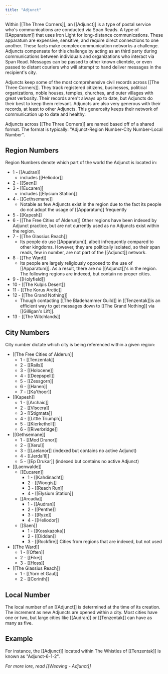 ```yaml
---
title: "Adjunct"
---
```

Within [[The Three Corners]], an [[Adjunct]] is a type of postal service who's communications are conducted via Span Reads. A type of [[Apparatum]] that uses Iron Light for long-distance communications. These apparatum are expensive, sensitive, and require direct connections to one another. These facts make complex communication networks a challenge. Adjuncts compensate for this challenge by acting as an third party during communications between individuals and organizations who interact via Span Read. Messages can be passed to other known clientele, or even passed to distant couriers who will attempt to hand deliver messages in the recipient's city.

Adjuncts keep some of the most comprehensive civil records across [[The Three Corners]]. They track registered citizens, businesses, political organizations, noble houses, temples, churches, and outer villages with great verbosity. Their records aren't always up to date, but Adjuncts do their best to keep them relevant. Adjuncts are also very generous with their records, at least to other Adjuncts. This generosity keeps their network of communication up to date and healthy.

Adjuncts across [[The Three Corners]] are named based off of a shared format. The format is typically: "Adjunct-Region Number-City Number-Local Number".

## Region Numbers
Region Numbers denote which part of the world the Adjunct is located in:
- 1 - [[Audran]]
	- includes [[Heliodor]]
- 2 - [[Saen]]
- 3 - [[Eucaren]]
	- includes [[Elysium Station]]
- 4 - [[Gethsemane]]
	- Notable as few Adjuncts exist in the region due to the fact its people do not adopt the usage of [[Apparatum]] frequently
- 5 - [[Kapesh]]
- 6 - [[The Free Cities of Alderun]]
Other regions have been indexed by Adjunct practice, but are not currently used as no Adjuncts exist within the region.
- 7 - [[The Glassius Reach]]
	- Its people do use [[Apparatum]], albeit infrequently compared to other kingdoms. However, they are politically isolated, so their span reads, few in number, are not part of the [[Adjunct]] network.
- 8 - [[The Ward]]
	- Its people are largely religiously opposed to the use of [[Apparatum]]. As a result, there are no [[Adjunct]]'s in the region.
The following regions are indexed, but contain no proper cities.
- 9 - [[Holyfield]]
- 10 - [[The Kulpis Desert]]
- 11 - [[The Korus Arctic]]
- 12 - [[The Grand Nothing]]
	- Though contacting [[The Bladehammer Guild]] in [[Tenzentak]]is an efficient way to get messages down to [[The Grand Nothing]] via [[Gilligan's Lift]].
- 13 - [[The Witchlands]]

## City Numbers
City number dictate which city is being referenced within a given region:
- [[The Free Cities of Alderun]]
	- 1 - [[Tenzentak]]
	- 2 - [[Rails]]
	- 3 - [[Holocene]]
	- 4 - [[Deepspell]]
	- 5 - [[Zessgorn]]
	- 6 - [[Hanen]]
	- 7 - [[Ka'thoor]]
- [[Kapesh]]
	- 1 - [[Archaic]]
	- 2 - [[Viscera]]
	- 3 - [[Stigmata]]
	- 4 - [[Little Triumph]]
	- 5 - [[Kierketholl]]
	- 6 - [[Riverbridge]]
- [[Gethsemane]]
	- 1 - [[Mod Dranor]]
	- 2 - [[Xerul]]
	- 3 - [[Laelanor]] (indexed but contains no active Adjunct)
	- 4 - [[Jerda'll]]
	- 5 - [[Ep Drukar]] (indexed but contains no active Adjunct)
- [[Laenwalde]]
	- [[Eucaren]]
		- 1 - [[Kahdinacht]]
		- 2 - [[Woogis]]
		- 3 - [[Reach Run]]
		- 4 - [[Elysium Station]]
	- [[Arcadia]]
		- 1 - [[Audran]]
		- 2 - [[Penthe]]
		- 3 - [[Ryze]]
		- 4 - [[Heliodor]]
	- [[Saen]]
		- 1 - [[Kosskazoka]]
		- 2 - [[Diddan]]
		- 3 - [[Rockfire]]
Cities from regions that are indexed, but not used
- [[The Ward]]
	- 1 - [[Often]]
	- 2 - [[Fike]]
	- 3 - [[Hoss]]
- [[The Glassius Reach]]
	- 1 - [[Yorn et Gaul]]
	- 2 - [[Corinth]]

## Local Number
The local number of an [[Adjunct]] is determined at the time of its creation. The increment as new Adjuncts are opened within a city. Most cities have one or two, but large cities like [[Audran]] or [[Tenzentak]] can have as many as five.

## Example
For instance, the [[Adjunct]] located within The Whistles of [[Tenzentak]] is known as "Adjunct-6-1-2".

*For more lore, read [[Weaving - Adjunct]]*